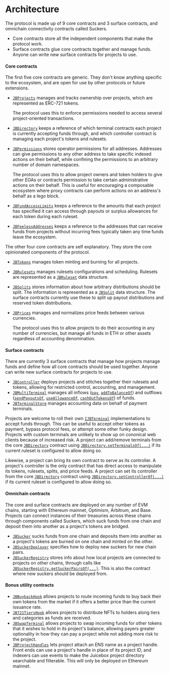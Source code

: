 # Architecture

The protocol is made up of 9 core contracts and 3 surface contracts, and omnichain connectivity contracts called Suckers.

* Core contracts store all the independent components that make the protocol work.
* Surface contracts glue core contracts together and manage funds. Anyone can write new surface contracts for projects to use.

#### Core contracts

The first five core contracts are generic. They don't know anything specific to the ecosystem, and are open for use by other protocols or future extensions.

* [`JBProjects`](/docs/v4/api/core/JBProjects.md) manages and tracks ownership over projects, which are represented as ERC-721 tokens.

    The protocol uses this to enforce permissions needed to access several project-oriented transactions.
* [`JBDirectory`](/docs/v4/api/core/JBDirectory.md) keeps a reference of which terminal contracts each project is currently accepting funds through, and which controller contract is managing each project's tokens and rulesets.

* [`JBPermissions`](/docs/v4/api/core/JBPermissions.md) stores operator permissions for all addresses. Addresses can give permissions to any other address to take specific indexed actions on their behalf, while confining the permissions to an arbitrary number of domain namespaces.

  The protocol uses this to allow project owners and token holders to give other EOAs or contracts permission to take certain administrative actions on their behalf. This is useful for encouraging a composable ecosystem where proxy contracts can perform actions on an address's behalf as a lego block.

* [`JBFundAccessLimits`](/docs/v4/api/core/JBFundAccessLimits.md) keeps a reference to the amounts that each project has specified it can access through payouts or surplus allowances for each token during each ruleset.

* [`JBFeelessAddresses`](/docs/v4/api/core/JBFeelessAddresses.md) keeps a reference to the addresses that can receive funds from projects without incurring fees typically taken any time funds leave the ecosystem.

The other four core contracts are self explanatory. They store the core opinionated components of the protocol.

* [`JBTokens`](/docs/v4/api/core/JBTokens.md) manages token minting and burning for all projects.
* [`JBRulesets`](/docs/v4/api/core/JBRulesets.md) manages rulesets configurations and scheduling. Rulesets are represented as a [`JBRuleset`](/docs/v4/api/core/structs/JBRuleset.md) data structure.
* [`JBSplits`](/docs/v4/api/core/JBSplits.md) stores information about how arbitrary distributions should be split. The information is represented as a [`JBSplit`](/docs/v4/api/core/structs/JBSplit.md) data structure.
  The surface contracts currently use these to split up payout distributions and reserved token distributions.
* [`JBPrices`](/docs/v4/api/core/JBPrices.md) manages and normalizes price feeds between various currencies.
    
   The protocol uses this to allow projects to do their accounting in any number of currencies, but manage all funds in ETH or other assets regardless of accounting denomination.

#### Surface contracts

There are currently 3 surface contracts that manage how projects manage funds and define how all core contracts should be used together. Anyone can write new surface contracts for projects to use.

* [`JBController`](/docs/v4/api/core/JBController.md) deploys projects and stitches together their rulesets and tokens, allowing for restricted control, accounting, and management.
* [`JBMultiTerminal`](/docs/v4/api/core/JBMultiTerminal.md) manages all inflows ([`pay`](/docs/v4/api/core/JBMultiTerminal.md#pay), [`addToBalanceOf`](/docs/v4/api/core/JBMultiTerminal.md#addtobalanceof)) and outflows ([`sendPayoutsOf`](/docs/v4/api/core/JBMultiTerminal.md#sendpayoutsof), [`useAllowanceOf`](/docs/v4/api/core/JBMultiTerminal.md#useallowanceof), [`cashOutTokensOf`](/docs/v4/api/core/JBMultiTerminal.md#cashouttokensof)) of funds. 
* [`JBTerminalStore`](/docs/v4/api/core/JBTerminalStore.md) manages accounting data on behalf of payment terminals.

Projects are welcome to roll their own [`IJBTerminal`](/docs/v4/api/core/interfaces/IJBTerminal.md) implementations to accept funds through. This can be useful to accept other tokens as payment, bypass protocol fees, or attempt some other funky design. Projects with custom terminals are unlikely to show up on cononical web clients because of increased risk. A project can add/remove terminals from the core [`JBDirectory`](/docs/v4/api/core/JBDirectory.md) contract using [`JBDirectory.setTerminalsOf(...)`](/docs/v4/api/core/JBDirectory.md#setterminalsof) if its current ruleset is configured to allow doing so.

Likewise, a project can bring its own contract to serve as its controller. A project's controller is the only contract that has direct access to manipulate its tokens, rulesets, splits, and price feeds. A project can set its controller from the core [`JBDirectory`](/docs/v4/api/core/JBDirectory.md) contract using [`JBDirectory.setControllerOf(...)`](/docs/v4/api/core/JBDirectory.md#setcontrollerof) if its current ruleset is configured to allow doing so.

#### Omnichain contracts

The core and surface contracts are deployed on any number of EVM chains, starting with Ethereum mainnet, Optimism, Arbitrum, and Base. Projects can connect instances of their treasuries across these chains through components called Suckers, which suck funds from one chain and deposit them into another as a project's tokens are bridged.

* [`JBSucker`](/docs/v4/api/suckers/JBSucker.md) sucks funds from one chain and deposits them into another as a project's tokens are burned on one chain and minted on the other.
* [`JBSuckerDeployer`](/docs/v4/api/suckers/deployers/JBSuckerDeployer.md) specifies how to deploy new suckers for new chain pairs.
* [`JBSuckerRegistry`](/docs/v4/api/suckers/JBSuckerRegistry.md) stores info about how local projects are connected to projects on other chains, through calls like [`JBSuckerRegistry.getSuckerPairsOf(...)`](/docs/v4/api/suckers/JBSuckerRegistry/#getsuckerpairsof). This is also the contract where new suckers should be deployed from.

#### Bonus utility contracts

* [`JBBuybackHook`](/docs/v4/api/buyback-hook/JBBuybackHook.md) allows projects to route incoming funds to buy back their own tokens from the market if it offers a better price than the current issuance rate.
 * [`JB721TiersHook`](/docs/v4/api/721-hook/JB721TiersHook.md) allows projects to distribute NFTs to holders along tiers and categories as funds are received.
* [`JBSwapTerminal`](/docs/v4/api/swap-terminal/JBSwapTerminal.md) allows projects to swap incoming funds for other tokens that it wishes to hold in its project's balance, allowing payers greater optionality in how they can pay a project while not adding more risk to the project.
* [`JBProjectHandles`](/docs/v4/api/project-handles/JBProjectHandles.md) lets project attach an ENS name as a project handle. Front ends can use a project's handle in place of its project ID, and indexers can use events to make the Juicebox project directory searchable and filterable. This will only be deployed on Ethereum mainnet.


